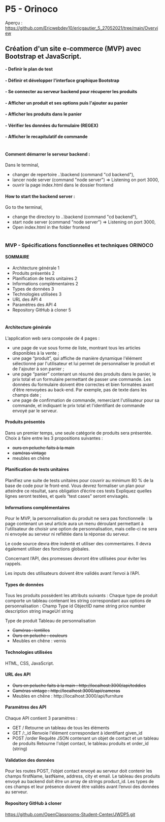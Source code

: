 # P5 - Orinoco #

Aperçu : https://github.com/Ericwebdev10/ericgautier_5_27052021/tree/main/Overview

## Création d'un site e-commerce (MVP) avec Bootstrap et JavaScript.
#### - Definir le plan de test
#### - Définir et développer l'interface graphique Bootstrap
#### - Se connecter au serveur backend pour récuperer les produits
#### - Afficher un produit et ses options puis l'ajouter au panier
#### - Afficher les produits dans le panier
#### - Vérifier les données du formulaire (REGEX)
#### - Afficher le recapitulatif de commande 

# 

#### Comment démarrer le serveur backend :
Dans le terminal, 
- changer de repertoire  ..\backend 	(command "cd backend"), 
- lancer node server			        (command "node server") => Listening on port 3000,
- ouvrir la page index.html dans le dossier frontend
#### How to start the backend server :
Go to the terminal,
- change the directory to ..\backend 	(command "cd backend"), 
- start node server			            (command "node server") => Listening on port 3000,
- Open index.html in the folder frontend

#

### MVP - Spécifications fonctionnelles et techniques ORINOCO

#### SOMMAIRE
- Architecture générale 1
- Produits présentés 2
- Planification de tests unitaires 2
- Informations complémentaires 2
- Types de données 3
- Technologies utilisées 3
- URL des API 4
- Paramètres des API 4
- Repository GitHub à cloner 5

#

#### Architecture générale
L’application web sera composée de 4 pages :

- une page de vue sous forme de liste, montrant tous les articles disponibles à la vente ;
- une page “produit”, qui affiche de manière dynamique l'élément sélectionné par l'utilisateur et lui permet de  personnaliser le produit et de l'ajouter à son panier ;
- une page “panier” contenant un résumé des produits dans le panier, le prix total et un formulaire permettant de passer une commande. Les données du formulaire doivent être correctes et bien formatées avant d'être renvoyées au back-end. Par exemple, pas de texte dans les champs date ;
- une page de confirmation de commande, remerciant l'utilisateur pour sa commande, et indiquant le prix total et l'identifiant de commande envoyé par le serveur.

#### Produits présentés 
Dans un premier temps, une seule catégorie de produits sera présentée.
Choix à faire entre les 3 propositions suivantes :
- ~~ours en peluche faits à la main~~
- ~~caméras vintage~~
- meubles en chêne

#### Planification de tests unitaires
Planifiez une suite de tests unitaires pour couvrir au minimum 80 % de la base de code pour le front-end. Vous devrez formaliser un plan pour atteindre ce résultat, sans obligation d’écrire ces tests Expliquez quelles lignes seront testées, et quels “test cases” seront envisagés.

#### Informations complémentaires
Pour le MVP, la personnalisation du produit ne sera pas fonctionnelle : la page contenant un seul article aura un menu déroulant permettant à l'utilisateur de choisir une option de personnalisation, mais celle-ci ne sera ni envoyée au serveur ni reflétée dans la réponse du serveur.

Le code source devra être indenté et utiliser des commentaires. Il devra également utiliser des fonctions globales.

Concernant l’API, des promesses devront être utilisées pour éviter les rappels.

Les inputs des utilisateurs doivent être validés avant l’envoi à l’API.

#### Types de données
Tous les produits possèdent les attributs suivants :
Chaque type de produit comporte un tableau contenant les string correspondant aux options de personnalisation :
Champ           Type
id              ObjectID
name            string
price           number
description     string
imageUrl        string

Type de produit     Tableau de personnalisation
- ~~Caméras : lentilles~~
- ~~Ours en peluche : couleurs~~
- Meubles en chêne : vernis

#### Technologies utilisées
HTML, CSS, JavaScript.

#### URL des API
- ~~Ours en peluche faits à la main : http://localhost:3000/api/teddies~~
- ~~Caméras vintage : http://localhost:3000/api/cameras~~
- Meubles en chêne : http://localhost:3000/api/furniture

#### Paramètres des API
Chaque API contient 3 paramètres :
- GET     /           Retourne un tableau de tous les éléments
- GET     /:_id       Renvoie l'élément correspondant à identifiant given_id
- POST    /order      Requête JSON contenant un objet de contact et un tableau de produits Retourne l'objet contact, le tableau produits et order_id (string)

#### Validation des données
Pour les routes POST, l’objet contact envoyé au serveur doit contenir les champs firstName, lastName, address, city et email. Le tableau des produits envoyé au backend doit être un array de strings product_id. Les types de ces champs et leur présence doivent être validés avant l’envoi des données au serveur.

#### Repository GitHub à cloner
https://github.com/OpenClassrooms-Student-Center/JWDP5.git
